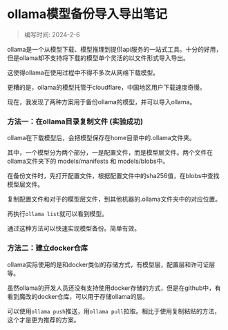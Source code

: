 # ollama模型备份导入导出笔记

> 编写时间: 2024-2-6

ollama是一个从模型下载、模型推理到提供api服务的一站式工具。十分的好用，但是ollama却不支持将下载的模型单个灵活的以文件形式导入导出。

这使得ollama在使用过程中不得不多次从网络下载模型。

更糟的是，ollama的模型托管于cloudflare，中国地区用户下载速度奇慢。

现在，我发现了两种方案用于备份ollama的模型，并可以导入ollama。

### 方法一：在ollama目录复制文件 (实验成功)

ollama在下载模型后，会把模型保存在home目录中的.ollama文件夹。

其中，一个模型分为两个部分，一是配置文件，而是模型层文件。两个文件在ollama文件夹下的 models/manifests 和 models/blobs中。

在备份文件时，先打开配置文件，根据配置文件中的sha256值，在blobs中查找模型层文件。

复制配置文件和对于的模型层文件，到其他机器的.ollama文件夹中的对应位置。

再执行`ollama list`就可以看到模型。

通过这种方法可以快速实现模型备份。简单有效。

### 方法二：建立docker仓库

ollama实际使用的是和docker类似的存储方式，有模型层，配置层和许可证层等。

虽然ollama的开发人员还没有支持使用docker存储的方式，但是在github中，有看到魔改的docker仓库，可以用于存储ollama的层。

可以使用`ollama push`推送，用`ollama pull`拉取。相比于使用复制粘贴的方法，这个才是更为推荐的方案。
